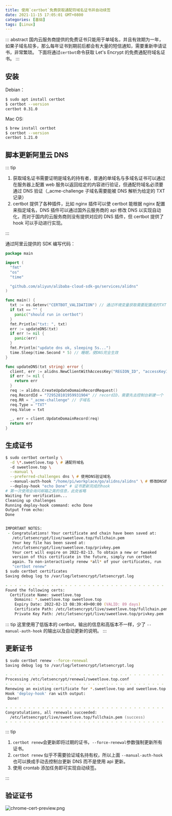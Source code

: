 ```yaml
---
title: 使用`certbot`免费获取通配符域名证书并自动续签
date: 2021-11-15 17:05:01 GMT+0800
categories: [基础]
tags: [Linux]
---
```


::: abstract
国内云服务商提供的免费证书只能用于单域名，并且有效期为一年，如果子域名较多，那么每年证书到期前后都会有大量的短信通知，需要重新申请证书，非常繁琐。
下面将通过`certbot`命令获取 Let's Encrypt 的免费通配符域名证书。
:::

<!-- more -->

## 安装

Debian：

```zsh
$ sudo apt install certbot
$ certbot --version
certbot 0.31.0
```

Mac OS:

```zsh
$ brew install certbot
$ certbot --version
certbot 1.21.0
```

## 脚本更新阿里云 DNS

::: tip

1. 获取域名证书需要证明是域名的持有者，普通的单域名与多域名证书可以通过在服务器上配置 web 服务以返回给定的内容进行验证，但通配符域名必须要通过 DNS 验证（\_acme-challenge 子域名需要能被 DNS 解析为给定的 TXT 记录）
2. certbot 提供了各种插件，比如 nginx 插件可以使 certbot 能根据 nginx 配置来指定域名，DNS 插件可以通过国外云服务商的 api 修改 DNS 以实现自动化，而对于国内的云服务商则没有提供对应的 DNS 插件，但 certbot 提供了 hook 可以手动进行实现。

:::

通过阿里云提供的 SDK 编写代码：

```go
package main

import (
  "fmt"
  "os"
  "time"

  "github.com/aliyun/alibaba-cloud-sdk-go/services/alidns"
)

func main() {
  txt := os.Getenv("CERTBOT_VALIDATION") // 通过环境变量获取需要配置成的TXT记录值
  if txt == "" {
    panic("should run in certbot")
  }
  fmt.Println("txt: ", txt)
  err := updateDNS(txt)
  if err != nil {
    panic(err)
  }
  fmt.Println("update dns ok, sleeping 5s...")
  time.Sleep(time.Second * 5) // 睡眠，使DNS完全生效
}

func updateDNS(txt string) error {
  client, err := alidns.NewClientWithAccessKey("REGION_ID", "accessKeyID", "accessKeySecret") // keyid和keysecret通过阿里云控制台获取
  if err != nil {
    return err
  }
  req := alidns.CreateUpdateDomainRecordRequest()
  req.RecordId = "729528101959931904" // recordID，需要先去控制台新建一个
  req.RR = "_acme-challenge" // 子域名
  req.Type = "TXT"
  req.Value = txt

  _, err = client.UpdateDomainRecord(req)
  return err
}
```

## 生成证书

```zsh
$ sudo certbot certonly \
  -d \*.sweetlove.top \ # 通配符域名
  -d sweetlove.top \
  --manual \
  --preferred-challenges dns \ # 使用DNS验证域名
  --manual-auth-hook "/home/pi/workplace/go/alidns/alidns" \ # 修改DNS的hook
  --deploy-hook "echo Done" # 证书更新完成的hook
# 第一次使用会询问邮箱之类的信息，此处省略
Waiting for verification...
Cleaning up challenges
Running deploy-hook command: echo Done
Output from echo:
Done


IMPORTANT NOTES:
 - Congratulations! Your certificate and chain have been saved at:
   /etc/letsencrypt/live/sweetlove.top/fullchain.pem
   Your key file has been saved at:
   /etc/letsencrypt/live/sweetlove.top/privkey.pem
   Your cert will expire on 2022-02-13. To obtain a new or tweaked
   version of this certificate in the future, simply run certbot
   again. To non-interactively renew *all* of your certificates, run
   "certbot renew"
$ sudo certbot certificates
Saving debug log to /var/log/letsencrypt/letsencrypt.log

- - - - - - - - - - - - - - - - - - - - - - - - - - - - - - - - - - - - - - - -
Found the following certs:
  Certificate Name: sweetlove.top
    Domains: *.sweetlove.top sweetlove.top
    Expiry Date: 2022-02-13 08:39:49+00:00 (VALID: 89 days)
    Certificate Path: /etc/letsencrypt/live/sweetlove.top/fullchain.pem
    Private Key Path: /etc/letsencrypt/live/sweetlove.top/privkey.pem
```

::: tip
这里使用了低版本的 certbot，输出的信息和高版本不一样，少了 `--manual-auth-hook` 的输出以及自动更新的说明。
:::

## 更新证书

```zsh
$ sudo certbot renew --force-renewal
Saving debug log to /var/log/letsencrypt/letsencrypt.log

- - - - - - - - - - - - - - - - - - - - - - - - - - - - - - - - - - - - - - - -
Processing /etc/letsencrypt/renewal/sweetlove.top.conf
- - - - - - - - - - - - - - - - - - - - - - - - - - - - - - - - - - - - - - - -
Renewing an existing certificate for *.sweetlove.top and sweetlove.top
Hook 'deploy-hook' ran with output:
 Done!

- - - - - - - - - - - - - - - - - - - - - - - - - - - - - - - - - - - - - - - -
Congratulations, all renewals succeeded:
  /etc/letsencrypt/live/sweetlove.top/fullchain.pem (success)
- - - - - - - - - - - - - - - - - - - - - - - - - - - - - - - - - - - - - - - -
```

::: tip

1. `certbot renew`会更新即将过期的证书，`--force-renewal`参数强制更新所有证书。
1. `certbot renew` 似乎不需要验证域名持有权，所以上面 `--manual-auth-hook` 也可以换成手动去控制台更新 DNS 而不是使用 api 更新。
1. 使用 crontab 添加任务即可实现自动续签。

:::

## 验证证书

![chrome-cert-preview.png](./chrome-cert-preview.png)

